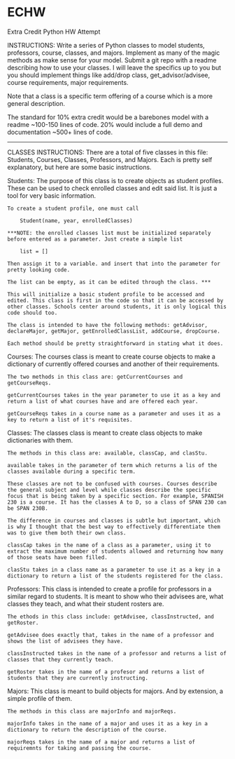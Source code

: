 # ECHW

Extra Credit Python HW Attempt

INSTRUCTIONS:
Write a series of Python classes to model students, professors, course, classes, and majors. Implement as many of the magic methods as make sense for your model. Submit a git repo with a readme describing how to use your classes.
I will leave the specifics up to you but you should implement things like add/drop class, get_advisor/advisee, course requirements, major requirements.

Note that a class is a specific term offering of a course which is a more general description.

The standard for 10% extra credit would be a barebones model with a readme ~100-150 lines of code. 20% would include a full demo and documentation ~500+ lines of code.
____________________________________________________

CLASSES INSTRUCTIONS:
There are a total of five classes in this file: Students, Courses, Classes, Professors, and Majors.
Each is pretty self explanatory, but here are some basic instructions.

Students:
    The purpose of this class is to create objects as student profiles. These can be used to check enrolled classes and edit said list. It is just a tool for very basic information.

    To create a student profile, one must call 

        Student(name, year, enrolledClasses)

    ***NOTE: the enrolled classes list must be initialized separately before entered as a parameter. Just create a simple list 

        list = []

    Then assign it to a variable. and insert that into the parameter for pretty looking code. 

    The list can be empty, as it can be edited through the class. ***

    This will initialize a basic student profile to be accessed and edited. This class is first in the code so that it can be accessed by other classes. Schools center around students, it is only logical this code should too. 

    The class is intended to have the following methods: getAdvisor, declareMajor, getMajor, getEnrolledClassList, addCourse, dropCourse. 

    Each method should be pretty straightforward in stating what it does. 

Courses:
    The courses class is meant to create course objects to make a dictionary of currently offered courses and another of their requirements.

    The two methods in this class are: getCurrentCourses and getCourseReqs. 

    getCurrentCourses takes in the year parameter to use it as a key and return a list of what courses have and are offered each year. 

    getCourseReqs takes in a course name as a parameter and uses it as a key to return a list of it's requisites. 

Classes:
    The classes class is meant to create class objects to make dictionaries with them.

    The methods in this class are: available, classCap, and clasStu. 

    available takes in the parameter of term which returns a lis of the classes available during a specific term. 

    These classes are not to be confused with courses. Courses describe the general subject and level while classes describe the specific focus that is being taken by a specific section. For example, SPANISH 230 is a course. It has the classes A to D, so a class of SPAN 230 can be SPAN 230B. 

    The difference in courses and classes is subtle but important, which is why I thought that the best way to effectively differentiate them was to give them both their own class. 

    classCap takes in the name of a class as a parameter, using it to extract the maximum number of students allowed and returning how many of those seats have been filled. 

    clasStu takes in a class name as a parameter to use it as a key in a dictionary to return a list of the students registered for the class. 

Professors:
    This class is intended to create a profile for professors in a similar regard to students. It is meant to show who their advisees are, what classes they teach, and what their student rosters are.

    The ethods in this class include: getAdvisee, classInstructed, and getRoster. 

    getAdvisee does exactly that, takes in the name of a professor and shows the list of advisees they have. 

    classInstructed takes in the name of a professor and returns a list of classes that they currently teach. 

    getRoster takes in the name of a profesor and returns a list of students that they are currently instructing. 

Majors:
    This class is meant to build objects for majors. And by extension, a simple profile of them.

    The methods in this class are majorInfo and majorReqs. 

    majorInfo takes in the name of a major and uses it as a key in a dictionary to return the description of the course. 

    majorReqs takes in the name of a major and returns a list of requiremnts for taking and passing the course.
